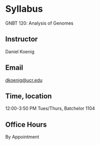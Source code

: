 # Syllabus
GNBT 120: Analysis of Genomes
## Instructor
Daniel Koenig
## Email
dkoenig@ucr.edu
## Time, location
12:00-3:50 PM Tues/Thurs, Batchelor 1104
## Office Hours
By Appointment
